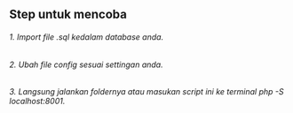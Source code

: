 ## Step untuk mencoba
 ###### 1. Import file .sql kedalam database anda.
 ###### 2. Ubah file config sesuai settingan anda.
 ###### 3. Langsung jalankan foldernya atau masukan script ini ke terminal php -S localhost:8001.
